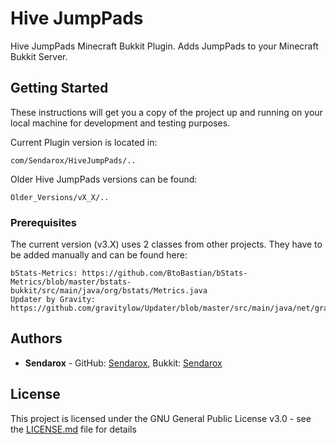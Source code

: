 # Hive JumpPads 

Hive JumpPads Minecraft Bukkit Plugin. Adds JumpPads to your Minecraft Bukkit Server.

## Getting Started

These instructions will get you a copy of the project up and running on your local machine for development and testing purposes.

Current Plugin version is located in:
```
com/Sendarox/HiveJumpPads/..
```

Older Hive JumpPads versions can be found:
```
Older_Versions/vX_X/..
```

### Prerequisites

The current version (v3.X) uses 2 classes from other projects. They have to be added manually and can be found here:
```
bStats-Metrics: https://github.com/BtoBastian/bStats-Metrics/blob/master/bstats-bukkit/src/main/java/org/bstats/Metrics.java
Updater by Gravity: https://github.com/gravitylow/Updater/blob/master/src/main/java/net/gravitydevelopment/updater/Updater.java
```

## Authors

* **Sendarox** - GitHub: [Sendarox](https://github.com/Sendarox), Bukkit: [Sendarox](https://dev.bukkit.org/members/Sendarox)

## License

This project is licensed under the GNU General Public License v3.0 - see the [LICENSE.md](LICENSE.md) file for details
